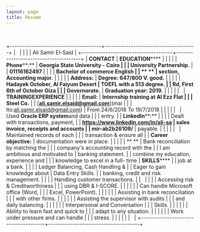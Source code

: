 ```yaml
---
layout: page
title: Resume
---
```


 

+--------------------------------------+--------------------------------------+
|                                      |                                      |
|                                      | Ali Samir El-Said                    |
+--------------------------------------+--------------------------------------+
| **CONTACT**                          | **EDUCATION******                    |
|                                      |                                      |
| **Phone****:**                       | **Georgia State University - Cairo   |
|                                      | University Partnership.**            |
| **01116162497**                      |                                      |
|                                      | **Bachelor of commerce English       |
| ** **                                | section, Accounting major.**         |
|                                      |                                      |
| **Address:**                         | **Degree: 647/800 V. good.**         |
|                                      |                                      |
| **Hadayek October, Al Faiyum Desert  | **TOEFL with a 513 degree.**         |
| Rd, First 6th of October Giza        |                                      |
| Governorate.**                       | **Graduation year: 2019.**           |
|                                      |                                      |
|                                      | **TRAINING********EXPERIENCE******   |
|                                      |                                      |
| **Email:**                           | **Internship training at Al Ezz Flat |
|                                      | Steel Co.**                          |
| [**ali.samir.elsaid@gmail.com**](mai |                                      |
| lto:ali.samir.elsaid@gmail.com)      | From 24/6/2018 To 19/7/2018          |
|                                      |                                      |
|                                      | Used **Oracle ERP system**and data   |
|                                      | entry.                               |
| **LinkedIn****:**                    |                                      |
|                                      | Dealt with transactions, payment,    |
| **https://www.linkedin.com/in/ali-sa | sales invoice, receipts and accounts |
| mir-ab2b26109/**                     | payable.                             |
|                                      |                                      |
|                                      | Maintained records of each           |
|                                      | transaction & ensure all             |
| **Career objective:**                | documentation were in place.         |
|                                      |                                      |
| ** **                                | Bank reconciliation by matching the  |
|                                      | company's accounting record with the |
| I am ambitious and motivated to      | banking statement.                   |
| combine my education, experience and |                                      |
| knowledge to excel in a full- time   | **SKILLS******                       |
| job at a bank.                       |                                      |
|                                      | Ledger Balancing, Cash Handling &    |
| Eager to gain knowledge about        | Data Entry Skills.                   |
| banking, credit and risk management. |                                      |
|                                      | Handling customer transactions.      |
|                                      |                                      |
|                                      | Accessing risk & Creditworthiness    |
|                                      | using DBR & I-SCORE.                 |
|                                      |                                      |
|                                      | Can handle Microsoft office (Word,   |
|                                      | Excel, PowerPoint).                  |
|                                      |                                      |
|                                      | Assisting in bank reconciliation     |
|                                      | with other firms.                    |
|                                      |                                      |
|                                      | Assisting the supervisor with audits |
|                                      | and daily balancing.                 |
|                                      |                                      |
|                                      | Interpersonal and Conversation       |
|                                      | Skills.                              |
|                                      |                                      |
|                                      | Ability to learn fast and quick to   |
|                                      | adapt to any situation.              |
|                                      |                                      |
|                                      | Work under pressure and can handle   |
|                                      | stress.                              |
|                                      |                                      |
|                                      |                                      |
+--------------------------------------+--------------------------------------+

  
  
